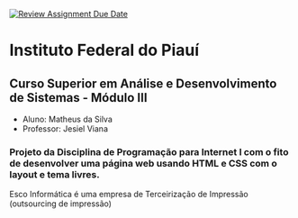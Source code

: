 [![Review Assignment Due Date](https://classroom.github.com/assets/deadline-readme-button-24ddc0f5d75046c5622901739e7c5dd533143b0c8e959d652212380cedb1ea36.svg)](https://classroom.github.com/a/PZd69pOL)

# Instituto Federal do Piauí
## Curso Superior em Análise e Desenvolvimento de Sistemas - Módulo III
- Aluno: Matheus da Silva
- Professor: Jesiel Viana
### Projeto da Disciplina de Programação para Internet I com o fito de desenvolver uma página web usando HTML e CSS com o layout e tema livres.
Esco Informática é uma empresa de Terceirização de Impressão (outsourcing de impressão)
